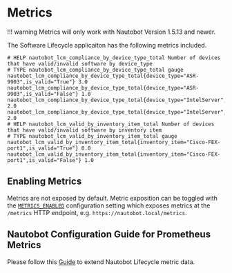 # Metrics

!!! warning
    Metrics will only work with Nautobot Version 1.5.13 and newer.

The Software Lifecycle applicaiton has the following metrics included.

```
# HELP nautobot_lcm_compliance_by_device_type_total Number of devices that have valid/invalid software by device_type
# TYPE nautobot_lcm_compliance_by_device_type_total gauge
nautobot_lcm_compliance_by_device_type_total{device_type="ASR-9903",is_valid="True"} 3.0
nautobot_lcm_compliance_by_device_type_total{device_type="ASR-9903",is_valid="False"} 1.0
nautobot_lcm_compliance_by_device_type_total{device_type="IntelServer",is_valid="True"} 2.0
nautobot_lcm_compliance_by_device_type_total{device_type="IntelServer",is_valid="False"} 2.0
# HELP nautobot_lcm_valid_by_inventory_item_total Number of devices that have valid/invalid software by inventory item
# TYPE nautobot_lcm_valid_by_inventory_item_total gauge
nautobot_lcm_valid_by_inventory_item_total{inventory_item="Cisco-FEX-port1",is_valid="True"} 0.0
nautobot_lcm_valid_by_inventory_item_total{inventory_item="Cisco-FEX-port1",is_valid="False"} 1.0
```

## Enabling Metrics
Metrics are not exposed by default. Metric exposition can be toggled with the [`METRICS_ENABLED`](https://docs.nautobot.com/projects/core/en/stable/configuration/optional-settings/?h=metrics#metrics_enabled) configuration setting which exposes metrics at the `/metrics` HTTP endpoint, e.g. `https://nautobot.local/metrics`.

## Nautobot Configuration Guide for Prometheus Metrics
Please follow this [Guide](https://docs.nautobot.com/projects/core/en/stable/additional-features/prometheus-metrics/?h=metrics) to extend Nautobot Lifecycle metric data.
